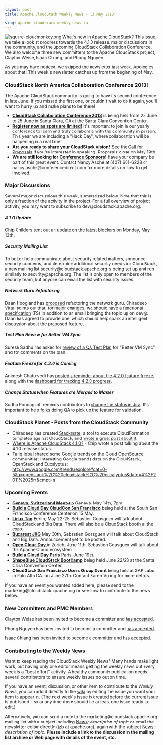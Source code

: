 ```yaml
---
layout: post
title: Apache CloudStack Weekly News - 13 May 2013

slug: apache_cloudstack_weekly_news_13
---
```

 <p><a href="/img/imported/ab378739-3c34-48ea-9495-2c49e23e58d6"><img src="/img/imported/ab378739-3c34-48ea-9495-2c49e23e58d6?t=true" alt="square-cloudmonkey.png" align="left"></img></a>What's new in Apache CloudStack? This issue, we take a look at progress towards the 4.1.0 release, major discussions in the community, and the upcoming CloudStack Collaboration Conference. We also welcome three new committers to the Apache CloudStack project, Clayton Weise, Isaac Chiang, and Phong Nguyen.</p>

<p>As you may have noticed, we skipped the newsletter last week. Apologies about that! This week's newsletter catches up from the beginning of May. </p>

<h3><a name="ApacheCloudStackWeeklyNews-13May2013-CloudStackNorthAmericaCollaborationConference2013%5C%21"></a>CloudStack North America Collaboration Conference 2013&#33;</h3>

<p>The Apache CloudStack community is going to have its second conference in late June. If you missed the first one, or couldn't wait to do it again, you'll want to hurry up and make plans to be there! </p>

<ul>
	<li><b><a href="http://cloudstackcollab.net/" class="external-link" rel="nofollow">CloudStack Collaboration Conference 2013</a></b> is being held from 23 June to 25 June in Santa Clara, CA at the Santa Clara Convention Center.</li>
	<li><b><a href="http://www.cloudstackcollab.com/register/" class="external-link" rel="nofollow">Register now as spots are limited&#33;</a></b> It's important to join in our yearly conference to learn and truly collaborate with the community in person. This year we are including a "Hack Day", where collaboration will be happening in a real time&#33;</li>
	<li><b>Are you ready to share your CloudStack vision?</b> See the <a href="http://cloudstackcollab.net/CfP/" class="external-link" rel="nofollow">Call for Proposals</a> if you're interested in speaking. Proposals close on May 19th.</li>
	<li><b>We are still looking for</b> <b><a href="http://www.cloudstackcollab.com/sponsors/prospectus/" class="external-link" rel="nofollow">Conference Sponsors</a></b><b>&#33;</b> Have your company be part of this great event. Contact Nancy Asche at (407) 601-6228 or nancy.asche@conferencedirect.com for more details on how to get involved.</li>
</ul>


<h3><a name="ApacheCloudStackWeeklyNews-13May2013-MajorDiscussions"></a>Major Discussions</h3>

<p>Several major discussions this week, summarized below. Note that this is only a fraction of the activity in the project. For a full overview of project activity, you may want to subscribe to dev@cloudstack.apache.org.</p>

<h5><a name="ApacheCloudStackWeeklyNews-13May2013-4.1.0Update"></a>4.1.0 Update</h5>

<p>Chip Childers sent out an <a href="http://markmail.org/message/5yfg5uht4pl6rcbu" class="external-link" rel="nofollow">update on the latest blockers</a> on Monday, May 13th. </p>

<h5><a name="ApacheCloudStackWeeklyNews-13May2013-SecurityMailingList"></a>Security Mailing List</h5>

<p>To better help communicate about security related matters, announce security concerns, and determine additional security needs for CloudStack, a new mailing list security@cloudstack.apache.org is being set up and run similarly to security@apache.org. The list is only open to members of the security team, but anyone can email the list with security issues.</p>

<h5><a name="ApacheCloudStackWeeklyNews-13May2013-NetworkGuruRefactoring"></a>Network Guru Refactoring</h5>

<p>Daan Hoogland has <a href="http://markmail.org/message/okwbwwwwrr6ylike" class="external-link" rel="nofollow">proposed</a> refactoring the network guru. Chiradeep Vittal points out that, for major changes, <a href="http://markmail.org/message/lzvnvao5adr5x2qt" class="external-link" rel="nofollow">we should have a functional specification</a> (FS) in addition to an email bringing the topic up on dev@. Daan has agreed to provide one, which should help spark an intelligent discussion about the proposed feature. </p>

<h5><a name="ApacheCloudStackWeeklyNews-13May2013-TestPlanReviewforBetterVMSync"></a>Test Plan Review for Better VM Sync</h5>

<p>Suresh Sadhu has asked for <a href="http://markmail.org/message/5lqutxmwem6gsfxf" class="external-link" rel="nofollow">review of a QA Test Plan</a> for "Better VM Sync" and for comments on the plan. </p>

<h5><a name="ApacheCloudStackWeeklyNews-13May2013-FeatureFreezefor4.2.0isComing"></a>Feature Freeze for 4.2.0 is Coming</h5>

<p>Animesh Chaturvedi has <a href="http://markmail.org/message/wqktunfusupwok46" class="external-link" rel="nofollow">posted a reminder about the 4.2.0 feature freeze</a>, along with the <a href="https://issues.apache.org/jira/secure/Dashboard.jspa?selectPageId=12320942" class="external-link" rel="nofollow">dashboard for tracking 4.2.0 progress</a>. </p>

<h5><a name="ApacheCloudStackWeeklyNews-13May2013-ChangeStatuswhenFeaturesareMergedtoMaster"></a>Change Status when Features are Merged to Master</h5>

<p>Sudha Ponnaganti reminds contributors to <a href="http://markmail.org/message/ny53ttq3s4v7ergy" class="external-link" rel="nofollow">change the status in Jira</a>. It's important to help folks doing QA to pick up the feature for validation. </p>

<h3><a name="ApacheCloudStackWeeklyNews-13May2013-CloudStackPlanetPostsfromtheCloudStackCommunity"></a>CloudStack Planet - Posts from the CloudStack Community</h3>

<ul>
	<li>Chiradeep has created <a href="https://github.com/chiradeep/stackmate" class="external-link" rel="nofollow">Stackmate</a>, a tool to execute CloudFormation templates against CloudStack, and <a href="http://cloudierthanthou.wordpress.com/2013/04/26/stackmate-execute-cloudformation-templates-on-cloudstack/" class="external-link" rel="nofollow">wrote a great post about it</a>.</li>
	<li><a href="http://www.chipchilders.com/blog/2013/4/29/where-is-apache-cloudstack-410.html" class="external-link" rel="nofollow">Where is Apache CloudStack 4.1.0?</a> &#45; Chip wrote a post talking about the 4.1.0 release status.</li>
	<li>Tariq Iqbal shared some Google trends on the Cloud OpenSource communities: Interesting Google trends data on the CloudStack, OpenStack and Eucalyptus: <a href="http://www.google.com/trends/explore#cat=0-5&amp;q=openstack%2C%20cloudstack%2C%20eucalyptus&amp;date=4%2F2011%2025m&amp;cmpt=q" class="external-link" rel="nofollow">http://www.google.com/trends/explore#cat=0-5&amp;q=openstack%2C%20cloudstack%2C%20eucalyptus&amp;date=4%2F2011%2025m&amp;cmpt=q</a></li>
</ul>


<h3><a name="ApacheCloudStackWeeklyNews-13May2013-UpcomingEvents"></a>Upcoming Events</h3>

<ul>
	<li><b><a href="http://www.meetup.com/Geneva-CloudStack-User-Group/" class="external-link" rel="nofollow">Geneva, Switzerland Meet-up</a></b> Geneva, May 14th, 7pm.</li>
	<li><b><a href="http://buildacloud.org/about-diy-cloud-computing/cloud-events/viewevent/148-build-a-cloud-day-cloudcon-san-francisco-ca.html" class="external-link" rel="nofollow">Build a Cloud Day CloudCon San Francisco</a></b> being held at the South San Francisco Conference Center on 15 May.</li>
	<li><b><a href="http://www.linuxtag.org/2013/de/program/mittwoch-22-mai-2013.html" class="external-link" rel="nofollow">Linux Tag</a></b> Berlin, May 22-25, Sebastien Goasguen will talk about CloudStack and Big Data. There will also be a CloudStack booth at the expo.</li>
	<li><b><a href="http://www.bjug.ro" class="external-link" rel="nofollow">Bucarest JUG</a></b> May 30th, Sebastien Goasguen will talk about CloudStack and Big Data. Announcement yet to be posted.</li>
	<li><b><a href="https://www.ch-open.ch/events/aktuelle-events/open-cloud-day-2013/" class="external-link" rel="nofollow">Open Cloud Day </a></b> in Zurich, June 11th. Sebastien Goasguen will talk about the Apache Cloud ecosystem.</li>
	<li><b><a href="http://bacdparis.eventbrite.com" class="external-link" rel="nofollow">Build a Cloud Day Paris</a></b> Paris, June 19th.</li>
	<li><b><a href="http://www.shapeblue.com/cloudstack-bootcamp-training-course" class="external-link" rel="nofollow">ShapeBlue CloudStack BootCamp</a></b> being held June 22/23 at the Santa Clara Convention Center.</li>
	<li><b>CloudStack San Francisco Users Group Event</b> being held at SAP Labs in Palo Alto CA. on June 27th. Contact Karen Vuong for more details.</li>
</ul>


<p>If you have an event you wanted added here, please send to the marketing@cloudstack.apache.org or see how to contribute to the news below.</p>

<h3><a name="ApacheCloudStackWeeklyNews-13May2013-NewCommittersandPMCMembers"></a>New Committers and PMC Members</h3>

<p>Clayton Weise has been invited to become a committer and <a href="http://markmail.org/message/47fjhh3uec3upu2x" class="external-link" rel="nofollow">has accepted</a>.</p>

<p>Phong Nguyen has been invited to become a committer and <a href="http://markmail.org/message/sswcpp26rylai5my" class="external-link" rel="nofollow">has accepted</a>. </p>

<p>Isaac Chiang has been invited to become a committer and <a href="http://markmail.org/message/bwfigenld43msoyg" class="external-link" rel="nofollow">has accepted</a>.</p>

<h3><a name="ApacheCloudStackWeeklyNews-13May2013-ContributingtotheWeeklyNews"></a>Contributing to the Weekly News</h3>

<p>Want to keep reading the CloudStack Weekly News? Many hands make light work, but having only one editor means getting the weekly news out every week is a "best effort" activity. A healthy community publication needs several contributors to ensure weekly issues go out on time.</p>

<p>If you have an event, discussion, or other item to contribute to the <em>Weekly News</em>, you can add it directly to the <a href="https://cwiki.apache.org/confluence/display/CLOUDSTACK/CloudStack+Weekly+News" class="external-link" rel="nofollow">wiki</a> by editing the issue you want your item to appear in. (The next week's issue is created before the current issue is published - so at any time there should be at least one issue ready to edit.)</p>

<p>Alternatively, you can send a note to the marketing@cloudstack.apache.org mailing list with a subject including <a href="/confluence/display/CLOUDSTACK/News" title="News">News</a>: <em>description of topic</em> or email the newsletter editor directly (jzb at apache.org), again with the subject <a href="/confluence/display/CLOUDSTACK/News" title="News">News</a>: <em>description of topic</em>. <b>Please include a link to the discussion in the mailing list archive or Web page with details of the event, etc.</b></p>

